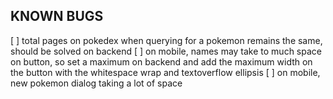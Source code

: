 ## KNOWN BUGS
[ ] total pages on pokedex when querying for a pokemon remains the same, should be solved on backend
[ ] on mobile, names may take to much space on button, so set a maximum on backend and add the maximum width on the button with the whitespace wrap and textoverflow ellipsis
[ ] on mobile, new pokemon dialog taking a lot of space 
